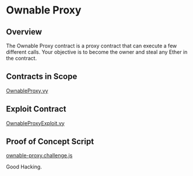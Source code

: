 # Ownable Proxy

## Overview

The Ownable Proxy contract is a proxy contract that can execute a few different calls.
Your objective is to become the owner and steal any Ether in the contract.


## Contracts in Scope

[OwnableProxy.vy](../contracts/ownable-proxy/OwnableProxy.vy)

## Exploit Contract

[OwnableProxyExploit.vy](../contracts/exploits/OwnableProxyExploit.vy)

## Proof of Concept Script

[ownable-proxy.challenge.js](../test/ownable-proxy.challenge.js)

Good Hacking.
